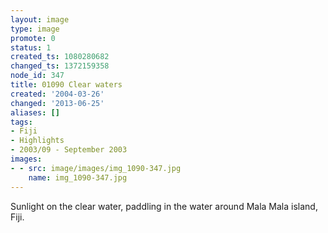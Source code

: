 ```yaml
---
layout: image
type: image
promote: 0
status: 1
created_ts: 1080280682
changed_ts: 1372159358
node_id: 347
title: 01090 Clear waters
created: '2004-03-26'
changed: '2013-06-25'
aliases: []
tags:
- Fiji
- Highlights
- 2003/09 - September 2003
images:
- - src: image/images/img_1090-347.jpg
    name: img_1090-347.jpg
---
```

Sunlight on the clear water, paddling in the water around Mala Mala island, Fiji.

